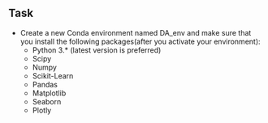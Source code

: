 ## Task
+ Create a new Conda environment named DA_env and make sure that you install the following packages(after you activate your environment):
  + Python 3.* (latest version is preferred)
  + Scipy
  + Numpy
  + Scikit-Learn
  + Pandas
  + Matplotlib
  + Seaborn
  + Plotly

